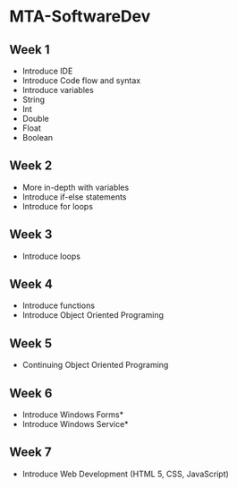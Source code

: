 # MTA-SoftwareDev
## Week 1
*	Introduce IDE
*	Introduce Code flow and syntax
*	Introduce variables
  *	String
  *	Int
  *	Double
  *	Float
  *	Boolean

## Week 2
*	More in-depth with variables
*	Introduce if-else statements
*	Introduce for loops

## Week 3
*	Introduce loops

## Week 4
*	Introduce functions
*	Introduce Object Oriented Programing

## Week 5
*	Continuing Object Oriented Programing

## Week 6
*	Introduce Windows Forms*
*	Introduce Windows Service*

## Week 7
*	Introduce Web Development (HTML 5, CSS, JavaScript)

